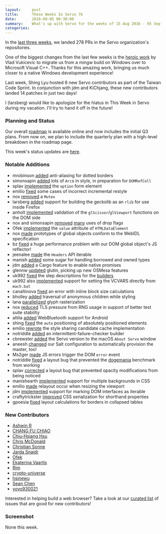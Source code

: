 ```yaml
---
layout:     post
title:      These Weeks In Servo 76
date:       2016-09-05 00:30:00
summary:    What's up with Servo for the weeks of 15 Aug 2016 - 05 Sep 2016
categories:
---
```


In the [last three weeks](https://github.com/pulls?page=1&q=is%3Apr+is%3Amerged+closed%3A2016-08-15..2016-09-05+user%3Aservo), we landed 278 PRs in the Servo organization's repositories.

One of the biggest changes from the last few weeks is the [heroic work](https://github.com/servo/servo/pull/11756) by Vlad Vukicevic to migrate us from a mingw build on Windows over to Microsoft Visual C++. Thanks for this amazing work, bringing us much closer to a native Windows development experience!

Last week, Shing Lyu hosted 6 new Servo contributors as part of the Taiwan Code Sprint. In conjunction with jdm and KiChjang, these new contributors landed 14 patches in just two days!

I (larsberg) would like to apologize for the hiatus in This Week in Servo during my vacation. I'll try to hand it off in the future!

### Planning and Status

Our overall [roadmap](https://github.com/servo/servo/wiki/Roadmap) is available online and now includes the initial Q3 plans. From now on, we plan to include the quarterly plan with a high-level breakdown in the roadmap page.

This week's status updates are [here](http://statusupdates.dev.mozaws.net/project/servo).

### Notable Additions

- mrobinson [added](https://github.com/servo/webrender/pull/387) anti-aliasing for dotted borders
- simonsapin [added](https://github.com/servo/servo/pull/13134) lots of `Arc`s in style, in preparation for `DOMRefCell`
- splav [implemented](https://github.com/servo/servo/pull/13126) the `option` form element
- emilio [fixed](https://github.com/servo/servo/pull/13110) some cases of incorrect incremental restyle
- nox [removed](https://github.com/servo/servo/pull/13106) a `Mutex`
- larsberg [added](https://github.com/servo/servo/pull/13064) support for building the geckolib as an `rlib` for use inside Firefox
- anholt [implemented](https://github.com/servo/servo/pull/13060) validation of the `glScissor`/`glViewport` functions on the DOM side
- nox and simonsapin [removed](https://github.com/servo/rust-mozjs/pull/298) [many](https://github.com/servo/string-cache/pull/167) uses of drop flags
- Ofek [implemented](https://github.com/servo/servo/pull/13028) the `value` attribute of `HTMLDataElement`
- nox [made](https://github.com/servo/servo/pull/13030) prototypes of global objects conform to the WebIDL specification
- bz [fixed](https://github.com/servo/servo/pull/13009) a huge performance problem with our DOM global object's JS reflector!
- jeenalee [made](https://github.com/servo/servo/pull/12998) the `Headers` API iterable
- manish [added](https://github.com/servo/servo/pull/12991) some sugar for handling borrowed and owned types
- jdm [added](https://github.com/servo/rust-mozjs/pull/294) a Cargo feature to enable native promises
- glennw [updated](https://github.com/servo/servo/pull/12983) glutin, picking up new OSMesa features
- uk992 [fixed](https://github.com/servo/saltfs/pull/472) the step descriptions for the [builders](http://build.servo.org/builders)
- uk992 also [implemented](https://github.com/servo/servo/pull/12956) support for setting the VCVARS directly from `mach.bat`
- canaltinova [fixed](https://github.com/servo/servo/pull/12930) an error with inline block size calculations
- bholley [added](https://github.com/servo/servo/pull/12911) traversal of anonymous children while styling
- lana [parallelized](https://github.com/servo/webrender/pull/349) glyph rasterization
- nox [reduced](https://github.com/servo/servo/pull/12890) TLS pressure from RNG usage in support of better test suite stability
- attila [added](https://github.com/servo/devices/pull/15) WebBluetooth support for Android
- shing [fixed](https://github.com/servo/servo/pull/12873) the `auto` positioning of absolutely positioned elements
- emilio [rewrote](https://github.com/servo/servo/pull/12668) the style sharing candidate cache implementation
- notriddle [added](https://github.com/servo/saltfs/pull/453) an intermittent-failure-checker builder
- cbrewster [added](https://github.com/servo/servo/pull/12250) the Servo version to the macOS `About Servo` window
- aneesh [changed](https://github.com/servo/saltfs/pull/350) our Salt configuration to automatically provision the master, too!
- Ms2ger [made](https://github.com/servo/servo/pull/13156) JS errors trigger the DOM `error` event
- notriddle [fixed](https://github.com/servo/servo/pull/13051) a layout bug that prevented the [dogemania](https://mozdevs.github.io/servo-experiments/experiments/dogemania/) benchmark from working
- splav [corrected](https://github.com/servo/servo/pull/12981) a layout bug that prevented opacity modifications from being noticed
- manishearth [implemented](https://github.com/servo/servo/pull/12945) support for multiple backgrounds in CSS
- emilio [made](https://github.com/servo/servo/pull/12838) relayout occur when resizing the viewport
- jdm [implemented](https://github.com/servo/servo/pull/12819) support for marking DOM interfaces as iterable
- craftytrickster [improved](https://github.com/servo/servo/pull/12572) CSS serialization for shorthand properties
- gpoesia [fixed](https://github.com/servo/servo/pull/12437) layout calculations for borders in collapsed tables

### New Contributors

 - [Ashwin R](https://github.com/ashrko619)
 - [CHANG FU CHIAO](https://github.com/zack1030)
 - [Chiu-Hsiang Hsu](https://github.com/wdv4758h)
 - [Chris McDonald](https://github.com/cjm00)
 - [Christian Sonne](https://github.com/cers)
 - [Jarda Snajdr](https://github.com/jsnajdr)
 - [Ofek](https://github.com/ofekd)
 - [Ekaterina Vaartis](https://github.com/TyanNN)
 - [Rim](https://github.com/clstl)
 - [crypto-universe](https://github.com/crypto-universe)
 - [hsinewu](https://github.com/hsinewu)
 - [Sean Chen](https://github.com/tp6vup54)
 - [yoyo930021](https://github.com/yoyo930021)

Interested in helping build a web browser? Take a look at our [curated list](https://starters.servo.org/) of issues that are good for new contributors!

### Screenshot

None this week.
